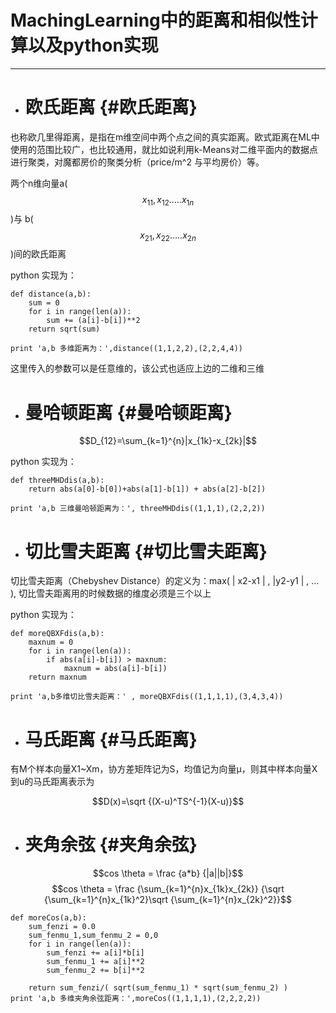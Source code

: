 # MachingLearning中的距离和相似性计算以及python实现

---

* # 欧氏距离 {#欧氏距离}

也称欧几里得距离，是指在m维空间中两个点之间的真实距离。欧式距离在ML中使用的范围比较广，也比较通用，就比如说利用k-Means对二维平面内的数据点进行聚类，对魔都房价的聚类分析（price/m^2 与平均房价）等。

两个n维向量a\($$x_{11},x_{12}.....x_{1n}$$\)与 b\($$x_{21},x_{22}.....x_{2n}$$\)间的欧氏距离

python 实现为：

```
def distance(a,b):
    sum = 0
    for i in range(len(a)):
        sum += (a[i]-b[i])**2
    return sqrt(sum)

print 'a,b 多维距离为：',distance((1,1,2,2),(2,2,4,4))
```

这里传入的参数可以是任意维的，该公式也适应上边的二维和三维

* # 曼哈顿距离 {#曼哈顿距离}

$$D_{12}=\sum_{k=1}^{n}|x_{1k}-x_{2k}|$$

python 实现为：

```
def threeMHDdis(a,b):
    return abs(a[0]-b[0])+abs(a[1]-b[1]) + abs(a[2]-b[2])

print 'a,b 三维曼哈顿距离为：', threeMHDdis((1,1,1),(2,2,2))
```

* # 切比雪夫距离 {#切比雪夫距离}

切比雪夫距离（Chebyshev Distance）的定义为：max\( \| x2-x1 \| , \|y2-y1 \| , … \), 切比雪夫距离用的时候数据的维度必须是三个以上

python 实现为：

```
def moreQBXFdis(a,b):
    maxnum = 0
    for i in range(len(a)):
        if abs(a[i]-b[i]) > maxnum:
            maxnum = abs(a[i]-b[i])
    return maxnum

print 'a,b多维切比雪夫距离：' , moreQBXFdis((1,1,1,1),(3,4,3,4))
```

* # 马氏距离 {#马氏距离}

有M个样本向量X1~Xm，协方差矩阵记为S，均值记为向量μ，则其中样本向量X到u的马氏距离表示为

$$D(x)=\sqrt {(X-u)^TS^{-1}(X-u)}$$

* # 夹角余弦 {#夹角余弦}

$$cos \theta = \frac {a*b} {|a||b|}$$              $$cos \theta = \frac {\sum_{k=1}^{n}x_{1k}x_{2k}} {\sqrt {\sum_{k=1}^{n}x_{1k}^2}\sqrt {\sum_{k=1}^{n}x_{2k}^2}}$$

```
def moreCos(a,b):
    sum_fenzi = 0.0
    sum_fenmu_1,sum_fenmu_2 = 0,0
    for i in range(len(a)):
        sum_fenzi += a[i]*b[i]
        sum_fenmu_1 += a[i]**2 
        sum_fenmu_2 += b[i]**2 

    return sum_fenzi/( sqrt(sum_fenmu_1) * sqrt(sum_fenmu_2) )
print 'a,b 多维夹角余弦距离：',moreCos((1,1,1,1),(2,2,2,2))
```



